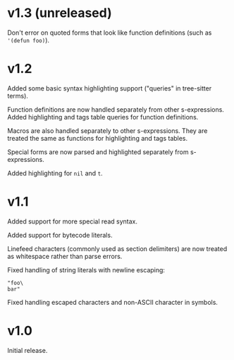 # v1.3 (unreleased)

Don't error on quoted forms that look like function definitions (such
as `'(defun foo)`).

# v1.2

Added some basic syntax highlighting support ("queries" in tree-sitter
terms).

Function definitions are now handled separately from other
s-expressions. Added highlighting and tags table queries for function
definitions.

Macros are also handled separately to other s-expressions. They are
treated the same as functions for highlighting and tags tables.

Special forms are now parsed and highlighted separately from
s-expressions.

Added highlighting for `nil` and `t`.

# v1.1

Added support for more special read syntax.

Added support for bytecode literals.

Linefeed characters (commonly used as section delimiters) are now treated
as whitespace rather than parse errors.

Fixed handling of string literals with newline escaping:

```
"foo\
bar"
```

Fixed handling escaped characters and non-ASCII character in symbols.

# v1.0

Initial release.

